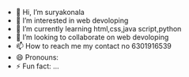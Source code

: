 - 👋 Hi, I’m suryakonala
- 👀 I’m interested in web devoloping
- 🌱 I’m currently learning html,css,java script,python
- 💞️ I’m looking to collaborate on web devoloping
- 📫 How to reach me my contact no 6301916539
- 😄 Pronouns: 
- ⚡ Fun fact: ...

<!---
suryakonala/suryakonala is a ✨ special ✨ repository because its `README.md` (this file) appears on your GitHub profile.
You can click the Preview link to take a look at your changes.
--->
